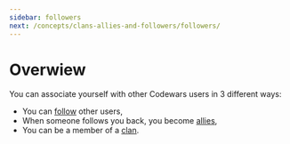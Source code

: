 ```yaml
---
sidebar: followers
next: /concepts/clans-allies-and-followers/followers/
---
```


# Overwiew

You can associate yourself with other Codewars users in 3 different ways:
- You can [follow](/concepts/clans-allies-and-followers/followers/) other users,
- When someone follows you back, you become [allies](/concepts/clans-allies-and-followers/allies/),
- You can be a member of a [clan](/concepts/clans-allies-and-followers/clans/).
